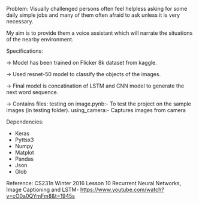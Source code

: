 Problem: 
Visually challenged persons often feel helpless asking for some daily simple jobs and many of them often
afraid to ask unless it is very necessary.

My aim is to provide them a voice assistant which will narrate the situations of the nearby environment.

Specifications:

-> Model has been trained on Flicker 8k dataset from kaggle.

-> Used resnet-50 model to classify the objects of the images.

-> Final model is concatination of LSTM and CNN model to generate the next word sequence.

-> Contains files:
        testing on image.pynb:- To test the project on the sample images (in testing folder).
        using_camera:- Captures images from camera
        
Dependencies:
* Keras
* Pyttsx3
* Numpy
* Matplot
* Pandas
* Json
* Glob

Reference:
CS231n Winter 2016 Lesson 10 Recurrent Neural Networks, Image Captioning and LSTM- 
https://www.youtube.com/watch?v=cO0a0QYmFm8&t=1945s

